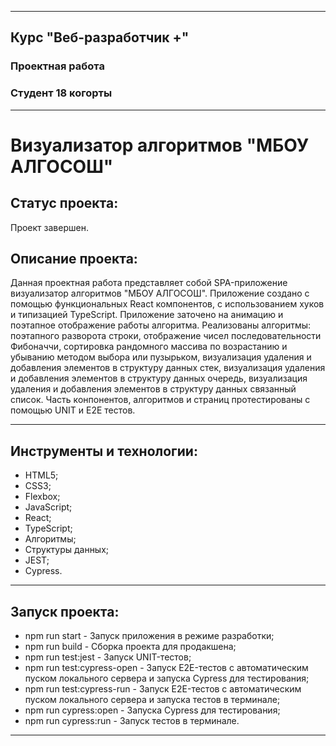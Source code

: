 ___
## Курс "Веб-разработчик +"
### Проектная работа
### Студент 18 когорты
___
# Визуализатор алгоритмов "МБОУ АЛГОСОШ"

## Статус проекта:
Проект завершен.
## Описание проекта:
Данная проектная работа представляет собой SPA-приложение визуализатор алгоритмов "МБОУ АЛГОСОШ". Приложение создано с помощью функциональных React компонентов, с использованием хуков и типизацией TypeScript. Приложение заточено на анимацию и поэтапное отображение работы алгоритма. Реализованы алгоритмы: поэтапного разворота строки, отображение чисел последовательности Фибоначчи, сортировка рандомного массива по возрастанию и убыванию методом выбора или пузырьком, визуализация удаления и добавления элементов в структуру данных стек, визуализация удаления и добавления элементов в структуру данных очередь, визуализация удаления и добавления элементов в структуру данных связанный список. Часть конпонентов, алгоритмов и страниц протестированы с помощью UNIT и E2E тестов.
___
## Инструменты и технологии:
* HTML5;
* CSS3;
* Flexbox;
* JavaScript;
* React;
* TypeScript;
* Алгоритмы;
* Структуры данных;
* JEST;
* Cypress.
___
## Запуск проекта:
* npm run start - Запуск приложения в режиме разработки;
* npm run build - Сборка проекта для продакшена;
* npm run test:jest - Запуск UNIT-тестов;
* npm run test:cypress-open - Запуск E2E-тестов с автоматическим пуском локального сервера и запуска Cypress для тестирования;
* npm run test:cypress-run - Запуск E2E-тестов с автоматическим пуском локального сервера и запуска тестов в терминале;
* npm run cypress:open - Запуска Cypress для тестирования;
* npm run cypress:run - Запуск тестов в терминале.
___

